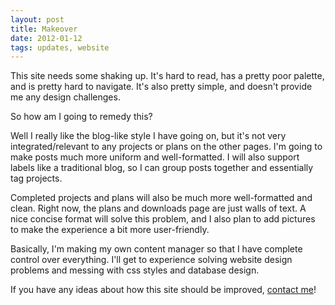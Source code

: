 ```yaml
---
layout: post
title: Makeover
date: 2012-01-12
tags: updates, website
---
```


This site needs some shaking up. It's hard to read, has a pretty poor palette, and is pretty hard to navigate. It's also pretty simple, and doesn't provide me any design challenges.

So how am I going to remedy this?

Well I really like the blog-like style I have going on, but it's not very integrated/relevant to any projects or plans on the other pages. I'm going to make posts much more uniform and well-formatted. I will also support labels like a traditional blog, so I can group posts together and essentially tag projects.

Completed projects and plans will also be much more well-formatted and clean. Right now, the plans and downloads page are just walls of text. A nice concise format will solve this problem, and I also plan to add pictures to make the experience a bit more user-friendly.

Basically, I'm making my own content manager so that I have complete control over everything. I'll get to experience solving website design problems and messing with css styles and database design.

If you have any ideas about how this site should be improved, <a href="about.php">contact me</a>!